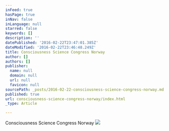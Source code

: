 ```yaml
---
inFeed: true
hasPage: true
inNav: false
inLanguage: null
starred: false
keywords: []
description: ''
datePublished: '2016-02-22T23:47:01.385Z'
dateModified: '2016-02-22T23:46:48.249Z'
title: Consciousness Science Congress Norway
author: []
authors: []
publisher:
  name: null
  domain: null
  url: null
  favicon: null
sourcePath: _posts/2016-02-22-consciousness-science-congress-norway.md
published: true
url: consciousness-science-congress-norway/index.html
_type: Article

---
```

Consciousness Science Congress Norway
![](https://the-grid-user-content.s3-us-west-2.amazonaws.com/2cee70d7-ea0f-4b3f-8235-d415c80a711f.jpg)